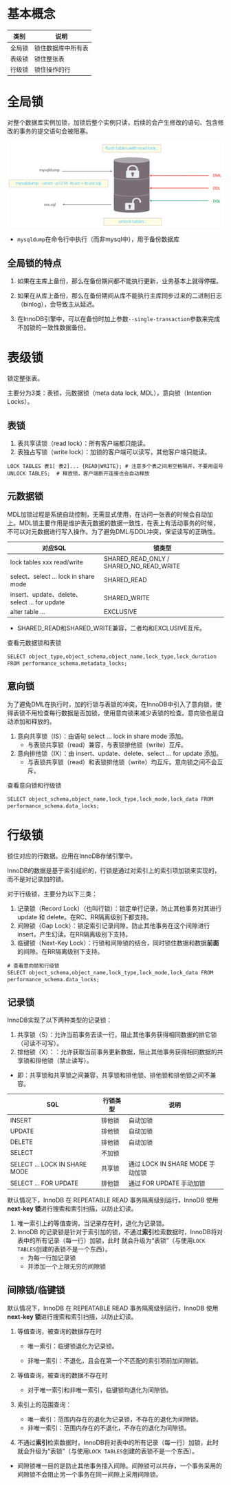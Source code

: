 # 基本概念

| 类别   | 说明               |
| ------ | ------------------ |
| 全局锁 | 锁住数据库中所有表 |
| 表级锁 | 锁住整张表         |
| 行级锁 | 锁住操作的行       |

# 全局锁 

对整个数据库实例加锁，加锁后整个实例只读，后续的会产生修改的语句、包含修改的事务的提交语句会被阻塞。

![数据库备份](./assets/image-20240625160808202.png "数据库备份")

- `mysqldump`在命令行中执行（而非mysql中），用于备份数据库

## 全局锁的特点

1. 如果在主库上备份，那么在备份期间都不能执行更新，业务基本上就得停摆。

2. 如果在从库上备份，那么在备份期间从库不能执行主库同步过来的二进制日志（binlog），会导致主从延迟。

3. 在InnoDB引擎中，可以在备份时加上参数`--single-transaction`参数来完成不加锁的一致性数据备份。

# 表级锁

锁定整张表。

主要分为3类：表锁，元数据锁（meta data lock, MDL），意向锁（Intention Locks）。

## 表锁

1. 表共享读锁（read lock）：所有客户端都只能读。
2. 表独占写锁（write lock）：加锁的客户端可以读写，其他客户端只能读。

```mysql
LOCK TABLES 表1[ 表2]... {READ|WRITE}; # 注意多个表之间用空格隔开，不要用逗号
UNLOCK TABLES;  # 释放锁，客户端断开连接也会自动释放
```

## 元数据锁

MDL加锁过程是系统自动控制，无需显式使用，在访问一张表的时候会自动加上。MDL锁主要作用是维护表元数据的数据一致性，在表上有活动事务的时候，不可以对元数据进行写入操作。为了避免DML与DDL冲突，保证读写的正确性。

| 对应SQL                                       | 锁类型                                  |
| --------------------------------------------- | --------------------------------------- |
| lock tables xxx read/write                    | SHARED_READ_ONLY / SHARED_NO_READ_WRITE |
| select、select ... lock in share mode         | SHARED_READ                             |
| insert、update、delete、select ... for update | SHARED_WRITE                            |
| alter table ...                               | EXCLUSIVE                               |

- SHARED_READ和SHARED_WRITE兼容，二者均和EXCLUSIVE互斥。

查看元数据锁和表锁

```mysql
SELECT object_type,object_schema,object_name,lock_type,lock_duration FROM performance_schema.metadata_locks;
```

## 意向锁

为了避免DML在执行时，加的行锁与表锁的冲突，在InnoDB中引入了意向锁，使得表锁不用检查每行数据是否加锁，使用意向锁来减少表锁的检查。意向锁也是自动添加和释放的。

1. 意向共享锁（IS）：由语句 select ... lock in share mode 添加。
   - 与表锁共享锁（read）兼容，与表锁排他锁（write）互斥。
2. 意向排他锁（IX）：由 insert、update、delete、select ... for update 添加。
   - 与表锁共享锁（read）和表锁排他锁（write）均互斥。意向锁之间不会互斥。

查看意向锁和行级锁

```mysql
SELECT object_schema,object_name,lock_type,lock_mode,lock_data FROM performance_schema.data_locks;
```

# 行级锁

锁住对应的行数据。应用在InnoDB存储引擎中。

InnoDB的数据是基于索引组织的，行锁是通过对索引上的索引项加锁来实现的，而不是对记录加的锁。

对于行级锁，主要分为以下三类：

1. 记录锁（Record Lock）（也叫行锁）：锁定单行记录，防止其他事务对其进行 update 和 delete。在RC、RR隔离级别下都支持。
2. 间隙锁（Gap Lock）：锁定索引记录间隙，防止其他事务在这个间隙进行 insert，产生幻读。在RR隔离级别下支持。
3. 临键锁（Next-Key Lock）：行锁和间隙锁的结合，同时锁住数据和数据**前面**的间隙。在RR隔离级别下支持。

```mysql
# 查看意向锁和行级锁
SELECT object_schema,object_name,lock_type,lock_mode,lock_data FROM performance_schema.data_locks;
```



## 记录锁

InnoDB实现了以下两种类型的记录锁：

1. 共享锁（S）：允许当前事务去读一行，阻止其他事务获得相同数据的排它锁（可读不可写）。
2. 排他锁（X）：：允许获取当前事务更新数据，阻止其他事务获得相同数据的共享锁和排他锁（禁止读写）。

- 即：共享锁和共享锁之间兼容，共享锁和排他锁、排他锁和排他锁之间不兼容。

| SQL                           | 行锁类型 | 说明                             |
| ----------------------------- | -------- | -------------------------------- |
| INSERT                        | 排他锁   | 自动加锁                         |
| UPDATE                        | 排他锁   | 自动加锁                         |
| DELETE                        | 排他锁   | 自动加锁                         |
| SELECT                        | 不加锁   |                                  |
| SELECT ... LOCK IN SHARE MODE | 共享锁   | 通过 LOCK IN SHARE MODE 手动加锁 |
| SELECT ... FOR UPDATE         | 排他锁   | 通过 FOR UPDATE 手动加锁         |

默认情况下，InnoDB 在 REPEATABLE READ 事务隔离级别运行，InnoDB 使用 **next-key 锁**进行搜索和索引扫描，以防止幻读。

1. 唯一索引上的等值查询，当记录存在时，退化为记录锁。
2. InnoDB 的记录锁是针对于索引加的锁，不通过**索引**检索数据时，InnoDB将对表中的所有记录（每一行）加锁，此时 就会升级为“表锁”（与使用`LOCK TABLES`创建的表锁不是一个东西）。
   - 为每一行加记录锁
   - 并添加一个上限无穷的间隙锁

## 间隙锁/临键锁

默认情况下，InnoDB 在 REPEATABLE READ 事务隔离级别运行，InnoDB 使用 **next-key 锁**进行搜索和索引扫描，以防止幻读。

1. 等值查询，被查询的数据存在时

   - 唯一索引：临键锁退化为记录锁。

   - 非唯一索引：不退化，且会在第一个不匹配的索引项前加间隙锁。

2. 等值查询，被查询的数据不存在时

   - 对于唯一索引和非唯一索引，临键锁均退化为间隙锁。

3. 索引上的范围查询：

   - 唯一索引：范围内存在的退化为记录锁，不存在的退化为间隙锁。
   - 非唯一索引：范围内存在的不退化，不存在的退化为间隙锁。

4. 不通过**索引**检索数据时，InnoDB将对表中的所有记录（每一行）加锁，此时 就会升级为“表锁”（与使用`LOCK TABLES`创建的表锁不是一个东西）。

- 间隙锁唯一目的是防止其他事务插入间隙。间隙锁可以共存，一个事务采用的间隙锁不会阻止另一个事务在同一间隙上采用间隙锁。
